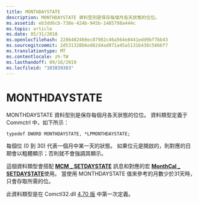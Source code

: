 ```yaml
---
title: MONTHDAYSTATE
description: MONTHDAYSTATE 資料型別是保存每個月各天狀態的位位。
ms.assetid: eb3dd6cb-738e-424b-945b-1485798a444c
ms.topic: article
ms.date: 05/31/2018
ms.openlocfilehash: 2286482460ec87982c46a564e8441edd9bf7bb43
ms.sourcegitcommit: 2d531328b6ed82d4ad971a45a5131b430c5866f7
ms.translationtype: MT
ms.contentlocale: zh-TW
ms.lasthandoff: 09/16/2019
ms.locfileid: "103839383"
---
```

# <a name="monthdaystate"></a>MONTHDAYSTATE

MONTHDAYSTATE 資料型別是保存每個月各天狀態的位位。 資料類型定義于 Commctrl 中，如下所示：


```
typedef DWORD MONTHDAYSTATE, *LPMONTHDAYSTATE;
```



每個位 (0 到 30) 代表一個月中某一天的狀態。 如果位元是開啟的，則對應的日期會以粗體顯示；否則就不會強調其顯示。

這個資料類型會搭配 [**MCM \_ SETDAYSTATE**](mcm-setdaystate.md) 訊息和對應的宏 [**MonthCal \_ SETDAYSTATE**](/windows/desktop/api/Commctrl/nf-commctrl-monthcal_setdaystate)使用。 當使用 MONTHDAYSTATE 值來參考的月數少於31天時，只會存取所需的位。

此資料類型是在 Comctl32.dll [4.70 版](common-control-versions.md) 中第一次定義。

 

 




